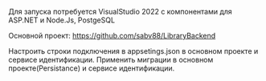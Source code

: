 Для запуска потребуется VisualStudio 2022 c компонентами для ASP.NET и Node.Js, PostgeSQL

Основной проект: https://github.com/sabv88/LibraryBackend

Настроить строки подключения в appsetings.json в основном проекте и сервисе идентификации.
Применить миграции в основном проекте(Persistance) и сервисе идентификации.

